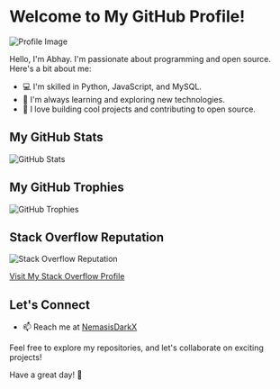 # Welcome to My GitHub Profile!

![Profile Image](https://profile-48ks.onrender.com/image)

Hello, I'm Abhay. I'm passionate about programming and open source. Here's a bit about me:

- 💻 I'm skilled in Python, JavaScript, and MySQL.
- 🌱 I'm always learning and exploring new technologies.
- 🚀 I love building cool projects and contributing to open source.

## My GitHub Stats

![GitHub Stats](https://github-readme-stats.vercel.app/api?username=NemasisDarkX&show_icons=true&count_private=true&theme=react&bg_color=151515)

## My GitHub Trophies

![GitHub Trophies](https://github-profile-trophy.vercel.app/?username=NemasisDarkX&theme=juicyfresh&&title=Stars,Followers,Commit,PR,Repo,Issues&no-frame=true)

## Stack Overflow Reputation

![Stack Overflow Reputation](https://img.shields.io/stackexchange/stackoverflow/r/19911293?color=orange&label=reputation&logo=stackoverflow&style=for-the-badge&cacheSeconds=86400)

[Visit My Stack Overflow Profile](https://stackoverflow.com/users/19911293/abhay)

## Let's Connect

- 📫 Reach me at <a href="mailto:abhayr07300@gmail.com">NemasisDarkX</a>

Feel free to explore my repositories, and let's collaborate on exciting projects!

Have a great day! 🚀
